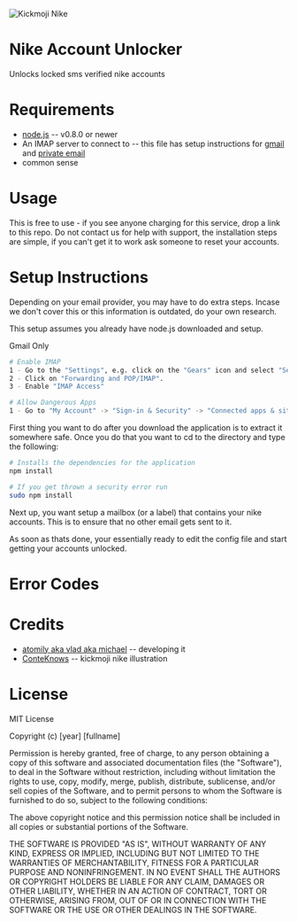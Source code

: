 ![Kickmoji Nike](https://s3.amazonaws.com/kickmoji/nike-kickmoji2.png "Kickmoji")

# Nike Account Unlocker
Unlocks locked sms verified nike accounts

# Requirements
* [node.js](http://nodejs.org/) -- v0.8.0 or newer
* An IMAP server to connect to -- this file has setup instructions for [gmail](https://gmail.com) and [private email](https://privateemail.com/)
* common sense

# Usage
This is free to use - if you see anyone charging for this service, drop a link to this repo.
Do not contact us for help with support, the installation steps are simple, if you can't get it to work ask someone to reset your accounts.

# Setup Instructions
Depending on your email provider, you may have to do extra steps. Incase we don't cover this or this information is outdated, do your own research.

This setup assumes you already have node.js downloaded and setup.

Gmail Only
```bash
# Enable IMAP 
1 - Go to the "Settings", e.g. click on the "Gears" icon and select "Settings".
2 - Click on "Forwarding and POP/IMAP".
3 - Enable "IMAP Access"

# Allow Dangerous Apps
1 - Go to "My Account" -> "Sign-in & Security" -> "Connected apps & sites" -> "Allow less secure apps"
```
First thing you want to do after you download the application is to extract it somewhere safe. Once you do that you want to cd to the directory and type the following:

```bash
# Installs the dependencies for the application
npm install

# If you get thrown a security error run
sudo npm install
```

Next up, you want setup a mailbox (or a label) that contains your nike accounts. This is to ensure that no other email gets sent to it. 

As soon as thats done, your essentially ready to edit the config file and start getting your accounts unlocked.


# Error Codes

# Credits
* [atomily aka vlad aka michael](https://github.com/atomily) -- developing it
* [ConteKnows](https://twitter.com/conteknows) -- kickmoji nike illustration

# License
MIT License

Copyright (c) [year] [fullname]

Permission is hereby granted, free of charge, to any person obtaining a copy
of this software and associated documentation files (the "Software"), to deal
in the Software without restriction, including without limitation the rights
to use, copy, modify, merge, publish, distribute, sublicense, and/or sell
copies of the Software, and to permit persons to whom the Software is
furnished to do so, subject to the following conditions:

The above copyright notice and this permission notice shall be included in all
copies or substantial portions of the Software.

THE SOFTWARE IS PROVIDED "AS IS", WITHOUT WARRANTY OF ANY KIND, EXPRESS OR
IMPLIED, INCLUDING BUT NOT LIMITED TO THE WARRANTIES OF MERCHANTABILITY,
FITNESS FOR A PARTICULAR PURPOSE AND NONINFRINGEMENT. IN NO EVENT SHALL THE
AUTHORS OR COPYRIGHT HOLDERS BE LIABLE FOR ANY CLAIM, DAMAGES OR OTHER
LIABILITY, WHETHER IN AN ACTION OF CONTRACT, TORT OR OTHERWISE, ARISING FROM,
OUT OF OR IN CONNECTION WITH THE SOFTWARE OR THE USE OR OTHER DEALINGS IN THE
SOFTWARE.